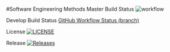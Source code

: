 #Software Engineering Methods
Master Build Status ![workflow](https://github.com/paulecraig79/Group-13-SEM/actions/workflows/main.yml/badge.svg)

Develop Build Status [GitHub Workflow Status (branch)](https://img.shields.io/github/workflow/status/paulecraig79/Group-13-SEM/workflow%20for%20group%2013/develop)

License [![LICENSE](https://img.shields.io/github/license/paulecraig79/Group-13-SEM.svg?style=flat-square)](https://github.com/paulecraig79/Group-13-SEM/blob/master/LICENSE)

Release [![Releases](https://img.shields.io/github/release/paulecraig79/Group-13-SEM/all.svg?style=flat-square)](https://github.com/paulecraig79/Group-13-SEM/releases)




